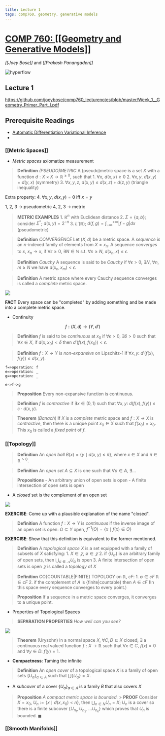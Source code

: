 ```yaml
---
title: Lecture 1
tags: comp760, geometry, generative models
---
```


# [COMP 760: [[Geometry and Generative Models]]](https://joeybose.github.io/Blog/GenCourse)

_[[Joey Bose]]_ and _[[Prakash Panangaden]]_

![hyperflow](https://joeybose.github.io/assets/my_assets/HyperFlow_15min/hyperflow_animation_large.gif)

## Lecture 1

https://github.com/joeybose/comp760_lecturenotes/blob/master/Week_1__Geometry_Primer_Part_I.pdf

## Prerequisite Readings

- [Automatic Differentiation Variational Inference]()
- []()

### [[Metric Spaces]]

- _Metric spaces_ axiomatize measurement

> **Definition**
    _(PSEUDO)METRIC_
    A (pseudo)metric space is a set $X$ with a function $d: X \times X \to \mathbb{R}^{\geq 0}$, such that
    1. $\forall x$, $d(x,x) \geq 0$
    2. $\forall x,y$, $d(x,y) = d(y,x)$ (symmetry)
    3. $\forall x,y,z$, $d(x,y) \leq d(x,z) + d(z,y)$ (triangle inequality)

Extra property:
    4. $\forall x, y$, $d(x,y) = 0$ iff $x=y$
    
1, 2, 3 $\to$ pseudometric
4, 2, 3 $\to$ metric

> **METRIC EXAMPLES**
    1. $\mathbb{R}^n$ with Euclidean distance
    2. $\Sigma = \{a,b\}$; consider $\Sigma^*$; $d(x,y) = 2^{-n}$
    3. $L'(\mathbb{R})$; $d(f,g) = \int_{-\infty}^{+\infty} |f-g| dx$ (pseudometric)

> **Definition**
    _CONVERGENCE_
    Let $(X, d)$ be a metric space.
    A _sequence_ is an $n$-indexed family of elements from $X = {x_n}$.
    A sequence _converges_ to $x$, ${x_n} \to x$, if 
    $\forall \epsilon \geq 0$,  $\exists N \in \mathbb{N}$ s.t. $\forall n \geq N$, $d(x_n, x) \leq \epsilon$.

> **Definition**
    _Cauchy_
    A sequence is said to be _Cauchy_ if $\forall \epsilon > 0$,
    $\exists N$, $\forall n,m \geq N$ we have $d(x_n, x_m) < \epsilon$.
    
> **Definition**
    A metric space where every Cauchy sequence converges is called a _complete_ metric space.
    
![](https://i.imgur.com/GqZm1Og.png)

**FACT** Every space can be "completed" by adding something and be made into a complete metric space.

- Continuity

$$
f: (X, d) \to (Y, d')
$$

> **Definition**
    $f$ is said to be _continuous_ at $x_0$
    if $\forall \epsilon > 0$, $\exists \delta > 0$ such that
    $\forall x \in X$, if $d(x, x_0) < \delta$ then $d'(f(x), f(x_0)) < \epsilon$.

> **Definition**
    $f: X \to Y$ is _non-expansive_ on Lipschitz-1 if
    $\forall x, y$: $d'(f(x),f(y)) \leq d(x,y)$.

```flow
f=>operation: f
e=>operation: _
g=>operation: _

e->f->g
```

> **Proposition**
    Every non-expansive function is continuous.
    
> **Definition**
    $f$ is _contractive_ if $\exists x \in (0, 1)$ such that
    $\forall x, y$: $d(f(x), f(y)) \leq c \cdot d(x, y)$.
    
> **Theorem** (_Banach_)
    If $X$ is a _complete_ metric space and $f: X \to X$ is _contractive_, then
    there is a unique point $x_0 \in X$ such that $f(x_0) = x_0$.
    This $x_0$ is called a _fixed point_ of $f$.
    
    
### [[Topology]]

> **Definition**
    An _open ball_ $B(x) = \{y \mid d(x,y) \leq \pi\}$,
    where $x \in X$ and $\pi \in \mathbb{R}^{>0}$.
    
> **Definition**
    An _open set_ $A \subseteq X$ is one such that
    $\forall a \in A$, $\exists$...
    
> **Propositions**
    - An arbitrary union of open sets is open
    - A finite intersection of open sets is open

- A _closed_ set is the complement of an open set

![](https://uploads-ssl.webflow.com/5b1d427ae0c922e912eda447/5b4393fb1f0cd4809a8a6f08_sierp.jpg)

**EXERCISE**: Come up with a plausible explanation of the name "closed".

> **Definition**
    A function $f: X \to Y$ is _continuous_ if the inverse image of an open
    set is open: $O \subseteq Y$ open,
    $f^{-1}(O) = \{x \mid f(x) \in O\}$
    
**EXERCISE**: Show that this definition is equivalent to the former mentioned.

> **Definition**
    A _topological space_ $X$ is a set equipped with a family of subsets of $X$ satisfying:
    1. $X \in \mathcal{J}$, $\emptyset \in \mathcal{J}$
    2. if $\{U_\alpha\}$ is an arbitrary family of open sets, then $\bigcup_{\alpha \in \mathcal{A}} U_\alpha$ is open
    3. A finite intersection of open sets is open
    $\mathcal{J}$ is called a _topology_ of $X$
    
> **Definition**
    CO{COUNTABLE|FINITE} TOPOLOGY on $\mathbb{R}$, $cF$:
    1. $\emptyset \in cF$ $\mathbb{R} \in cF$
    2. if the complement of $A$ is {finite|countable} then $A \in cF$
    (In this space every sequence converges to every point.)

> **Proposition**
    If a sequence in a metric space converges, it converges to a unique point.
    
- Properties of Topological Spaces

> **SEPARATION PROPERTIES**
    _How well can you see?_
    
![](https://upload.wikimedia.org/wikipedia/commons/thumb/1/19/Hausdorff_regular_normal_space_diagram.png/330px-Hausdorff_regular_normal_space_diagram.png)
    
> **Theorem** (Urysohn)
    In a normal space $X$, $\forall C,D \subseteq X$ closed,
    $\exists$ a continuous real valued function $f: X \to \mathbb{R}$ such that
    $\forall x \in C$, $f(x) = 0$ and $\forall y \in D$: $f(y) = 1$.


- **Compactness**:  Taming the infinite

> **Definition**
    An _open_ _cover_ of a topological space $X$ is a family of open
    sets $\{U_\alpha\}_{\alpha \in A}$ such that
    $\bigcup\{U_\alpha\} = X$.
    
- A _subcover_ of a cover $\{U_\alpha\}_{\alpha \in A}$ is a family $B$ that also covers $X$
 

> **Proposition**
    _A compact metric space is bounded._
    > **PROOF**
        Consider $X = {x_0}$, $U_n := \{x \mid d(x, x_0) < n\}$,
        then $\bigcup_{n \in N} U_ n = X$;
        $U_n$ is a cover so there is a finite subcover $\{U_{n_1}, U_{n_2}, \ldots U_{n_k}\}$
        which proves that $U_n$ is bounded. $\blacksquare$

### [[Smooth Manifolds]]